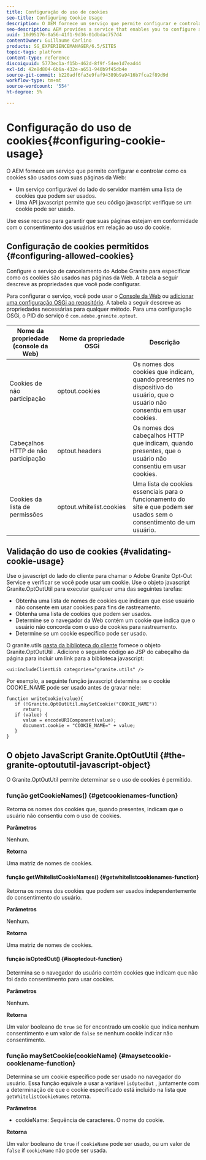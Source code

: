 ```yaml
---
title: Configuração do uso de cookies
seo-title: Configuring Cookie Usage
description: O AEM fornece um serviço que permite configurar e controlar a forma como os cookies são usados nas páginas da Web
seo-description: AEM provides a service that enables you to configure and control how cookies are used with your web pages
uuid: 10d95176-0a56-41f1-9d36-01dbdac757d4
contentOwner: Guillaume Carlino
products: SG_EXPERIENCEMANAGER/6.5/SITES
topic-tags: platform
content-type: reference
discoiquuid: 5773ec1a-f15b-462d-8f9f-54ee1d7ead44
exl-id: 42e8d804-6b6a-432e-a651-940b9f45db4e
source-git-commit: b220adf6fa3e9faf94389b9a9416b7fca2f89d9d
workflow-type: tm+mt
source-wordcount: '554'
ht-degree: 5%

---
```


# Configuração do uso de cookies{#configuring-cookie-usage}

O AEM fornece um serviço que permite configurar e controlar como os cookies são usados com suas páginas da Web:

* Um serviço configurável do lado do servidor mantém uma lista de cookies que podem ser usados.
* Uma API javascript permite que seu código javascript verifique se um cookie pode ser usado.

Use esse recurso para garantir que suas páginas estejam em conformidade com o consentimento dos usuários em relação ao uso do cookie.

## Configuração de cookies permitidos {#configuring-allowed-cookies}

Configure o serviço de cancelamento do Adobe Granite para especificar como os cookies são usados nas páginas da Web. A tabela a seguir descreve as propriedades que você pode configurar.

Para configurar o serviço, você pode usar o [Console da Web](/help/sites-deploying/configuring-osgi.md#osgi-configuration-with-the-web-console) ou [adicionar uma configuração OSGi ao repositório](/help/sites-deploying/configuring-osgi.md#adding-a-new-configuration-to-the-repository). A tabela a seguir descreve as propriedades necessárias para qualquer método. Para uma configuração OSGi, o PID do serviço é `com.adobe.granite.optout`.

| Nome da propriedade (console da Web) | Nome da propriedade OSGi | Descrição |
|---|---|---|
| Cookies de não participação | optout.cookies | Os nomes dos cookies que indicam, quando presentes no dispositivo do usuário, que o usuário não consentiu em usar cookies. |
| Cabeçalhos HTTP de não participação | optout.headers | Os nomes dos cabeçalhos HTTP que indicam, quando presentes, que o usuário não consentiu em usar cookies. |
| Cookies da lista de permissões | optout.whitelist.cookies | Uma lista de cookies essenciais para o funcionamento do site e que podem ser usados sem o consentimento de um usuário. |

## Validação do uso de cookies {#validating-cookie-usage}

Use o javascript do lado do cliente para chamar o Adobe Granite Opt-Out Service e verificar se você pode usar um cookie. Use o objeto javascript Granite.OptOutUtil para executar qualquer uma das seguintes tarefas:

* Obtenha uma lista de nomes de cookies que indicam que esse usuário não consente em usar cookies para fins de rastreamento.
* Obtenha uma lista de cookies que podem ser usados.
* Determine se o navegador da Web contém um cookie que indica que o usuário não concorda com o uso de cookies para rastreamento.
* Determine se um cookie específico pode ser usado.

O granite.utils [pasta da biblioteca do cliente](/help/sites-developing/clientlibs.md#referencing-client-side-libraries) fornece o objeto Granite.OptOutUtil . Adicione o seguinte código ao JSP do cabeçalho da página para incluir um link para a biblioteca javascript:

`<ui:includeClientLib categories="granite.utils" />`

Por exemplo, a seguinte função javascript determina se o cookie COOKIE_NAME pode ser usado antes de gravar nele:

```
function writeCookie(value){
   if (!Granite.OptOutUtil.maySetCookie("COOKIE_NAME"))
      return;
   if (value) {
      value = encodeURIComponent(value);
      document.cookie = "COOKIE_NAME=" + value;
   }
}
```

## O objeto JavaScript Granite.OptOutUtil {#the-granite-optoututil-javascript-object}

O Granite.OptOutUtil permite determinar se o uso de cookies é permitido.

### função getCookieNames() {#getcookienames-function}

Retorna os nomes dos cookies que, quando presentes, indicam que o usuário não consentiu com o uso de cookies.

**Parâmetros**

Nenhum.

**Retorna**

Uma matriz de nomes de cookies.

#### função getWhitelistCookieNames() {#getwhitelistcookienames-function}

Retorna os nomes dos cookies que podem ser usados independentemente do consentimento do usuário.

**Parâmetros**

Nenhum.

**Retorna**

Uma matriz de nomes de cookies.

#### função isOptedOut() {#isoptedout-function}

Determina se o navegador do usuário contém cookies que indicam que não foi dado consentimento para usar cookies.

**Parâmetros**

Nenhum.

**Retorna**

Um valor booleano de `true` se for encontrado um cookie que indica nenhum consentimento e um valor de `false` se nenhum cookie indicar não consentimento.

### função maySetCookie(cookieName) {#maysetcookie-cookiename-function}

Determina se um cookie específico pode ser usado no navegador do usuário. Essa função equivale a usar a variável `isOptedOut` , juntamente com a determinação de que o cookie especificado está incluído na lista que `getWhitelistCookieNames` retorna.

**Parâmetros**

* cookieName: Sequência de caracteres. O nome do cookie.

**Retorna**

Um valor booleano de `true` if `cookieName` pode ser usado, ou um valor de `false` if `cookieName` não pode ser usada.
